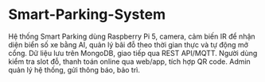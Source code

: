 # Smart-Parking-System
Hệ thống Smart Parking dùng Raspberry Pi 5, camera, cảm biến IR để nhận diện biển số xe bằng AI, quản lý bãi đỗ theo thời gian thực và tự động mở cổng. Dữ liệu lưu trên MongoDB, giao tiếp qua REST API/MQTT. Người dùng kiểm tra slot đỗ, thanh toán online qua web/app, tích hợp QR code. Admin quản lý hệ thống, gửi thông báo, bảo trì. 
